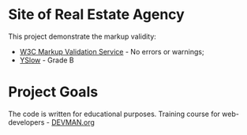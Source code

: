 # Site of Real Estate Agency

This project demonstrate the markup validity:

- [W3C Markup Validation Service](https://validator.w3.org) - No errors or warnings;
- [YSlow](http://yslow.org/) - Grade B

# Project Goals

The code is written for educational purposes. Training course for web-developers - [DEVMAN.org](https://devman.org)
